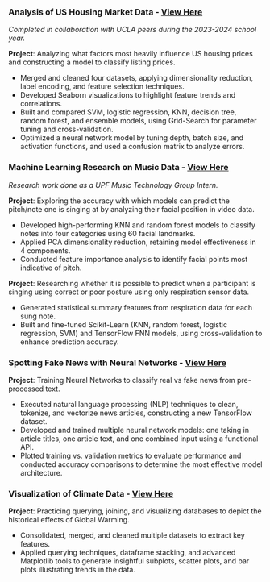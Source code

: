 ### Analysis of US Housing Market Data - [View Here](https://github.com/graceli5/PIC-16B-Final-Project.git)

_Completed in collaboration with UCLA peers during the 2023-2024 school year._

**Project**: Analyzing what factors most heavily influence US housing prices and constructing a model to classify listing prices.
- Merged and cleaned four datasets, applying dimensionality reduction, label encoding, and feature selection techniques.
- Developed Seaborn visualizations to highlight feature trends and correlations.
- Built and compared SVM, logistic regression, KNN, decision tree, random forest, and ensemble models, using Grid-Search for parameter tuning and cross-validation.
- Optimized a neural network model by tuning depth, batch size, and activation functions, and used a confusion matrix to analyze errors.

### Machine Learning Research on Music Data - [View Here](https://github.com/graceli5/UPF-work.git)

_Research work done as a UPF Music Technology Group Intern._

**Project**: Exploring the accuracy with which models can predict the pitch/note one is singing at by analyzing their facial position in video data.
- Developed high-performing KNN and random forest models to classify notes into four categories using 60 facial landmarks.
- Applied PCA dimensionality reduction, retaining model effectiveness in 4 components.
- Conducted feature importance analysis to identify facial points most indicative of pitch.

**Project**: Researching whether it is possible to predict when a participant is singing using correct or poor posture using only respiration sensor data.
- Generated statistical summary features from respiration data for each sung note.
- Built and fine-tuned Scikit-Learn (KNN, random forest, logistic regression, SVM) and TensorFlow FNN models, using cross-validation to enhance prediction accuracy.

### Spotting Fake News with Neural Networks - [View Here](https://github.com/graceli5/Fake-News-Classification.git)

**Project**: Training Neural Networks to classify real vs fake news from pre-processed text.
- Executed natural language processing (NLP) techniques to clean, tokenize, and vectorize news articles, constructing a new TensorFlow dataset.
- Developed and trained multiple neural network models: one taking in article titles, one article text, and one combined input using a functional API.
- Plotted training vs. validation metrics to evaluate performance and conducted accuracy comparisons to determine the most effective model architecture.
  
### Visualization of Climate Data - [View Here](https://github.com/graceli5/Data-Visualization-Climate.git)

**Project**: Practicing querying, joining, and visualizing databases to depict the historical effects of Global Warming.
- Consolidated, merged, and cleaned multiple datasets to extract key features.
- Applied querying techniques, dataframe stacking, and advanced Matplotlib tools to generate insightful subplots, scatter plots, and bar plots illustrating trends in the data.
 
